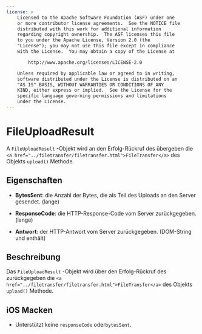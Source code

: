 ```yaml
---
license: >
    Licensed to the Apache Software Foundation (ASF) under one
    or more contributor license agreements.  See the NOTICE file
    distributed with this work for additional information
    regarding copyright ownership.  The ASF licenses this file
    to you under the Apache License, Version 2.0 (the
    "License"); you may not use this file except in compliance
    with the License.  You may obtain a copy of the License at

        http://www.apache.org/licenses/LICENSE-2.0

    Unless required by applicable law or agreed to in writing,
    software distributed under the License is distributed on an
    "AS IS" BASIS, WITHOUT WARRANTIES OR CONDITIONS OF ANY
    KIND, either express or implied.  See the License for the
    specific language governing permissions and limitations
    under the License.
---
```


# FileUploadResult

A `FileUploadResult` -Objekt wird an den Erfolg-Rückruf des übergeben die `<a href="../filetransfer/filetransfer.html">FileTransfer</a>` des Objekts `upload()` Methode.

## Eigenschaften

*   **BytesSent**: die Anzahl der Bytes, die als Teil des Uploads an den Server gesendet. (lange)

*   **ResponseCode**: die HTTP-Response-Code vom Server zurückgegeben. (lange)

*   **Antwort**: der HTTP-Antwort vom Server zurückgegeben. (DOM-String und enthält)

## Beschreibung

Das `FileUploadResult` -Objekt wird über den Erfolg-Rückruf des zurückgegeben die `<a href="../filetransfer/filetransfer.html">FileTransfer</a>` des Objekts `upload()` Methode.

## iOS Macken

*   Unterstützt keine `responseCode` oder`bytesSent`.